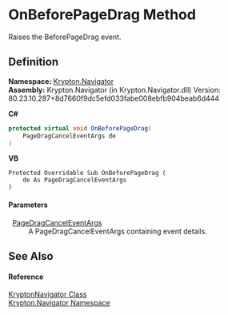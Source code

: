 # OnBeforePageDrag Method


Raises the BeforePageDrag event.



## Definition
**Namespace:** <a href="a21ac074-d119-3dc6-bd1c-d3a12c0128bc.md">Krypton.Navigator</a>  
**Assembly:** Krypton.Navigator (in Krypton.Navigator.dll) Version: 80.23.10.287+8d7660f9dc5efd033fabe008ebfb904beab6d444

**C#**
``` C#
protected virtual void OnBeforePageDrag(
	PageDragCancelEventArgs de
)
```
**VB**
``` VB
Protected Overridable Sub OnBeforePageDrag ( 
	de As PageDragCancelEventArgs
)
```



#### Parameters
<dl><dt>  <a href="f4c96dc5-ef67-d08a-a0f9-ce78060f3713.md">PageDragCancelEventArgs</a></dt><dd>A PageDragCancelEventArgs containing event details.</dd></dl>

## See Also


#### Reference
<a href="5b32a15b-85d7-1db8-3c10-e43632f905eb.md">KryptonNavigator Class</a>  
<a href="a21ac074-d119-3dc6-bd1c-d3a12c0128bc.md">Krypton.Navigator Namespace</a>  
